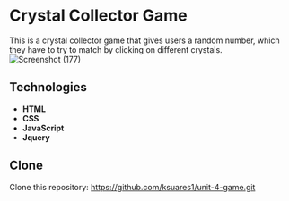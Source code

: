 # Crystal Collector Game

This is a crystal collector game that gives users a random number, which they have to try to match by clicking on different crystals.
![Screenshot (177)](https://user-images.githubusercontent.com/44280043/81524495-679f8c00-931f-11ea-8597-86d0d7b39e9b.png)

## Technologies
- **HTML**
- **CSS**
- **JavaScript**
- **Jquery**

## Clone

Clone this repository: https://github.com/ksuares1/unit-4-game.git
